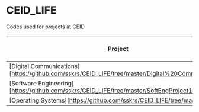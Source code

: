 # CEID_LIFE
Codes used for projects at CEID

Project  | Language, libraries etc
------------- |  ------------
[Digital Communications][https://github.com/sskrs/CEID_LIFE/tree/master/Digital%20Communications]  | MATLAB
[Software Engineering][https://github.com/sskrs/CEID_LIFE/tree/master/SoftEngProject19-master] |  Java, Latex
[Operating Systems][https://github.com/sskrs/CEID_LIFE/tree/master/OS] | C, Shell
